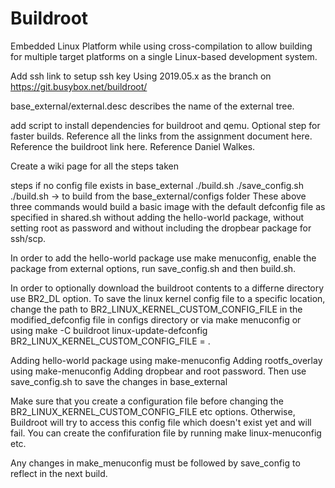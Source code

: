 # Buildroot
Embedded Linux Platform while using cross-compilation to allow building for multiple target platforms on a single Linux-based development system.


Add ssh link to setup ssh key
Using 2019.05.x as the branch on https://git.busybox.net/buildroot/

base_external/external.desc describes the name of the external tree.

add script to install dependencies for buildroot and qemu.
Optional step for faster builds.
Reference all the links from the assignment document here.
Reference the buildroot link here.
Reference Daniel Walkes.

Create a wiki page for all the steps taken



steps if no config file exists in base_external
./build.sh
./save_config.sh
./build.sh -> to build from the base_external/configs folder
These above three commands would build a basic image with the default defconfig file as specified in shared.sh without adding the hello-world package, without setting root as password and without including the dropbear package for ssh/scp.

In order to add the hello-world package use make menuconfig, enable the package from external options, run save_config.sh and then build.sh.

In order to optionally download the buildroot contents to a differne directory use BR2_DL option.
To save the linux kernel config file to a specific location, change the path to BR2_LINUX_KERNEL_CUSTOM_CONFIG_FILE in the modified_defconfig file in configs directory or via make menuconfig or using make -C buildroot linux-update-defconfig BR2_LINUX_KERNEL_CUSTOM_CONFIG_FILE = <PATH>.

Adding hello-world package using make-menuconfig
Adding rootfs_overlay using make-menuconfig
Adding dropbear and root password.
Then use save_config.sh to save the changes in base_external


Make sure that you create a configuration file before changing the BR2_LINUX_KERNEL_CUSTOM_CONFIG_FILE etc options. Otherwise, Buildroot will try to access this config file which doesn't exist yet and will fail. You can create the confifuration file by running make linux-menuconfig etc.

Any changes in make_menuconfig must be followed by save_config to reflect in the next build.

